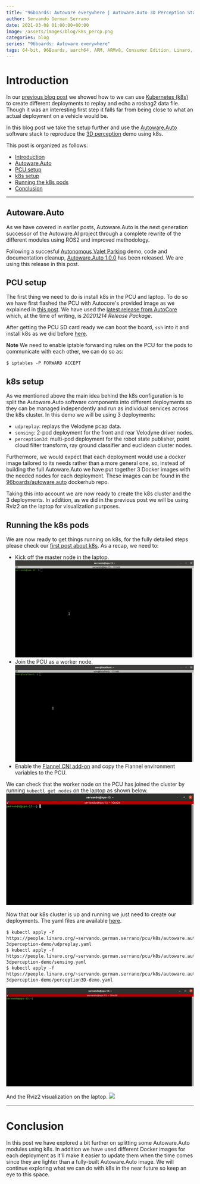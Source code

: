 ```yaml
---
title: "96boards: Autoware everywhere | Autoware.Auto 3D Perception Stack using k8s on PCU"
author: Servando German Serrano
date: 2021-03-08 01:00:00+00:00
image: /assets/images/blog/k8s_percp.png
categories: blog
series: "96boards: Autoware everywhere"
tags: 64-bit, 96Boards, aarch64, ARM, ARMv8, Consumer Edition, Linaro, Linux, arm64, real time, ROS2, Autoware, AutoCore, PCU, arm-autonomy
---
```


# Introduction

In our [previous blog post](https://www.96boards.org/blog/k8s_pilot_auto/) we showed how to we can use [Kubernetes (k8s)](https://kubernetes.io/) to create different deployments to replay and echo a rosbag2 data file. Though it was an interesting first step it falls far from being close to what an actual deployment on a vehicle would be.

In this blog post we take the setup further and use the [Autoware.Auto](https://gitlab.com/autowarefoundation/autoware.auto/AutowareAuto) software stack to reproduce the [3D perception](https://autowarefoundation.gitlab.io/autoware.auto/AutowareAuto/perception-stack-howto.html) demo using k8s.

This post is organized as follows:
- [Introduction](#introduction)
- [Autoware.Auto](#autowareauto)
- [PCU setup](#pcu-setup)
- [k8s setup](#k8s-setup)
- [Running the k8s pods](#running-the-k8s-pods)
- [Conclusion](#conclusion)

***

## Autoware.Auto

As we have covered in earlier posts, Autoware.Auto is the next generation successor of the Autoware.AI project through a complete rewrite of the different modules using ROS2 and improved methodology.

Following a succesful [Autonomous Valet Parking](https://discourse.ros.org/t/autoware-auto-automated-valet-parking-was-a-triumph/16662) demo, code and documentation cleanup, [Autoware.Auto 1.0.0](https://discourse.ros.org/t/autoware-auto-1-0-0-is-here/19085) has been released. We are using this release in this post.

## PCU setup

The first thing we need to do is install k8s in the PCU and laptop. To do so we have first flashed the PCU with Autocore's provided image as we explained in [this post](https://www.96boards.org/blog/autocore_pcu_1/). We have used the [latest release from AutoCore](https://github.com/autocore-ai/autocore_pcu_doc/blob/master/docs/Resource_download.md#mpu-images) which, at the time of writing, is _20201214 Release Package_.

After getting the PCU SD card ready we can boot the board, `ssh` into it and install k8s as we did before [here](https://www.96boards.org/blog/cyclonedds_on_kubernetes/#installing-k8s).

**Note** We need to enable iptable forwarding rules on the PCU for the pods to communicate with each other, we can do so as:
```
$ iptables -P FORWARD ACCEPT
```

## k8s setup

As we mentioned above the main idea behind the k8s configuration is to split the Autoware.Auto software components into different deployments so they can be managed independently and run as individual services across the k8s cluster. In this demo we will be using 3 deployments:
- `udpreplay`: replays the Velodyne pcap data.
- `sensing`: 2-pod deployment for the front and rear Velodyne driver nodes.
- `perception3d`: multi-pod deployment for the robot state publisher, point cloud filter transform, ray ground classifier and euclidean cluster nodes.

Furthermore, we would expect that each deployment would use a docker image tailored to its needs rather than a more general one, so, instead of building the full Autoware.Auto we have put together 3 Docker images with the needed nodes for each deployment. These images can be found in the [96boards/autoware.auto](https://hub.docker.com/r/96boards/autoware.auto/tags?page=1&ordering=last_updated) dockerhub repo.

Taking this into account we are now ready to create the k8s cluster and the 3 deployments. In addition, as we did in the previous post we will be using Rviz2 on the laptop for visualization purposes.

## Running the k8s pods

We are now ready to get things running on k8s, for the fully detailed steps please check our [first post about k8s](https://www.96boards.org/blog/cyclonedds_on_kubernetes/#using-k8s). As a recap, we need to:

- Kick off the master node in the laptop.
![](/assets/images/blog/dds_k8s_master_setup.gif)
- Join the PCU as a worker node.
![](/assets/images/blog/dds_k8s_worker_setup.gif)
- Enable the [Flannel CNI add-on](https://github.com/coreos/flannel) and copy the Flannel environment variables to the PCU.

We can check that the worker node on the PCU has joined the cluster by running `kubectl get nodes` on the laptop as shown below.
![](/assets/images/blog/dds_k8s_nodes2.gif)

Now that our k8s cluster is up and running we just need to create our deployments. The yaml files are available [here](https://people.linaro.org/~servando.german.serrano/pcu/k8s/autoware.auto-3dperception-demo/).
```
$ kubectl apply -f https://people.linaro.org/~servando.german.serrano/pcu/k8s/autoware.auto-3dperception-demo/udpreplay.yaml
$ kubectl apply -f https://people.linaro.org/~servando.german.serrano/pcu/k8s/autoware.auto-3dperception-demo/sensing.yaml
$ kubectl apply -f https://people.linaro.org/~servando.german.serrano/pcu/k8s/autoware.auto-3dperception-demo/perception3D-demo.yaml
```
![](/assets/images/blog/k8s_percp_1.gif)

And the Rviz2 visualization on the laptop.
![](/assets/images/blog/k8s_percp_2.gif)

***

# Conclusion

In this post we have explored a bit further on splitting some Autoware.Auto modules using k8s. In addition we have used different Docker images for each deployment as it'll make it easier to update them when the time comes since they are lighter than a fully-built Autoware.Auto image. We will continue exploring what we can do with k8s in the near future so keep an eye to this space.
